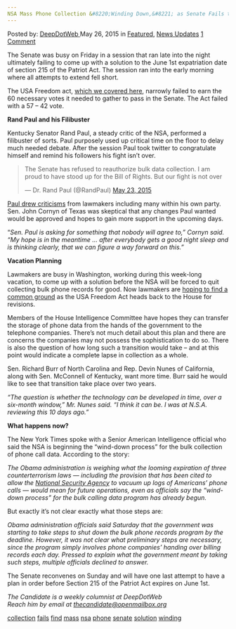 ```yaml
---
NSA Mass Phone Collection &#8220;Winding Down,&#8221; as Senate Fails to Find a Solution"
---
```

<article class="post-listing post-10404 post type-post status-publish format-standard has-post-thumbnail hentry  tag-collection tag-fails tag-find tag-mass tag-nsa tag-phone tag-senate tag-solution tag-winding">
    <div class="post-inner">
        <span>Posted by: <a href="https://www.deepdotweb.com/author/admin/" title="">DeepDotWeb </a></span>
    <span>May 26, 2015</span>
    <span>in <a href="https://www.deepdotweb.com/category/deepdot-news/" rel="category tag">Featured</a>, <a href="https://www.deepdotweb.com/category/news-updates/" rel="category tag">News Updates</a></span>
    <span><a href="https://www.deepdotweb.com/2015/05/26/nsa-mass-phone-collection-winding-down-as-senate-fails-to-find-a-solution/#comments">1 Comment</a></span>
    </p>
    <div class="clear"></div>
    <div class="entry">
    <p>The Senate was busy <span class="aBn" tabindex="0" data-term="goog_1895992815"><span class="aQJ">on Friday</span></span> in a session that ran late into the night ultimately failing to come up with a solution to the <span class="aBn" tabindex="0" data-term="goog_1895992816"><span class="aQJ">June 1st</span></span> expatriation date of section 215 of the Patriot Act. The session ran into the early morning where all attempts to extend fell short.</p>
    <p>The USA Freedom act, <a href="http://www.deepdotweb.com/2015/05/22/patriot-act-extension-dies-senate-ready-to-vote-on-usa-freedom-act/" target="_blank">which we covered here</a>, narrowly failed to earn the 60 necessary votes it needed to gather to pass in the Senate. The Act failed with a 57 – 42 vote.</p>
    <p><strong>Rand Paul and his Filibuster</strong></p>
    <p>Kentucky Senator Rand Paul, a steady critic of the NSA, performed a filibuster of sorts. Paul purposely used up critical time on the floor to delay much needed debate. After the session Paul took twitter to congratulate himself and remind his followers his fight isn&#8217;t over.</p>
    <blockquote class="twitter-tweet" lang="en">
    <p dir="ltr" lang="en">The Senate has refused to reauthorize bulk data collection. I am proud to have stood up for the Bill of Rights. But our fight is not over</p>
    <p>— Dr. Rand Paul (@RandPaul) <a href="https://twitter.com/RandPaul/status/601987411191721984">May 23, 2015</a></p></blockquote>
    <p><script src="//platform.twitter.com/widgets.js" async="" charset="utf-8"></script></p>
    <p><a href="http://www.washingtonpost.com/politics/senate-is-playing-chicken-with-nsa-spy-program-white-house-says/2015/05/22/796e3574-00af-11e5-833c-a2de05b6b2a4_story.html" target="_blank">Paul drew criticisms</a> from lawmakers including many within his own party. Sen. John Cornyn of Texas was skeptical that any changes Paul wanted would be approved and hopes to gain more support in the upcoming days.</p>
    <p>“<em>Sen. Paul is asking for something that nobody will agree to,” Cornyn said. “</em><em>My hope is in the meantime &#8230; after everybody gets a good night sleep and is thinking clearly, that we can figure a way forward on this.”</em></p>
    <p><strong>Vacation Planning</strong></p>
    <p>Lawmakers are busy in Washington, working during this week-long vacation, to come up with a solution before the NSA will be forced to quit collecting bulk phone records for good. Now lawmakers are <a href="http://www.nytimes.com/2015/05/26/us/politics/senate-seeks-nsa-and-phone-data-deal-during-break.html?hp&amp;action=click&amp;pgtype=Homepage&amp;module=first-column-region&amp;region=top-news&amp;WT.nav=top-news&amp;_r=0" target="_blank">hoping to find a common ground</a> as the USA Freedom Act heads back to the House for revisions.</p>
    <p>Members of the House Intelligence Committee have hopes they can transfer the storage of phone data from the hands of the government to the telephone companies. There&#8217;s not much detail about this plan and there are concerns the companies may not possess the sophistication to do so. There is also the question of how long such a transition would take – and at this point would indicate a complete lapse in collection as a whole.</p>
    <p>Sen. Richard Burr of North Carolina and Rep. Devin Nunes of California, along with Sen. McConnell of Kentucky, want more time. Burr said he would like to see that transition take place over two years.</p>
    <p><em>“The question is whether the technology can be developed in time, over a six-month window,” Mr. Nunes said. “I think it can be. I was at N.S.A. reviewing this 10 days ago.”</em></p>
    <p><strong>What happens now?</strong></p>
    <p>The New York Times spoke with a Senior American Intelligence official who said the NSA is beginning the “wind-down process” for the bulk collection of phone call data. According to the story:</p>
    <p><em>The Obama administration is weighing what the looming expiration of three counterterrorism laws — including the provision that has been cited to allow the <a href="http://topics.nytimes.com/top/reference/timestopics/organizations/n/national_security_agency/index.html?inline=nyt-org" target="_blank">National Security Agency</a> to vacuum up logs of Americans’ phone calls — would mean for future operations, even as officials say the “wind-down process” for the bulk calling data program has already begun.</em></p>
    <p>But exactly it&#8217;s not clear exactly what those steps are:</p>
    <p><em>Obama administration officials said <span class="aBn" tabindex="0" data-term="goog_1895992817"><span class="aQJ">Saturday</span></span> that the government was starting to take steps to shut down the bulk phone records program by the deadline. However, it was not clear what preliminary steps are necessary, since the program simply involves phone companies’ handing over billing records each day. Pressed to explain what the government meant by taking such steps, multiple officials declined to answer.</em></p>
    <p>The Senate reconvenes <span class="aBn" tabindex="0" data-term="goog_1895992818"><span class="aQJ">on Sunday</span></span> and will have one last attempt to have a plan in order before Section 215 of the Patriot Act expires on <span class="aBn" tabindex="0" data-term="goog_1895992819"><span class="aQJ">June 1st</span></span>.</p>
    <p><em>The Candidate is a weekly columnist at DeepDotWeb</em><br/>
    <em>Reach him by email at <a href="mailto:thecandidate@openmailbox.org" target="_blank">thecandidate@openmailbox.org</a></em></p>
    </div>
    <a href="https://www.deepdotweb.com/tag/collection/" rel="tag">collection</a> <a href="https://www.deepdotweb.com/tag/fails/" rel="tag">fails</a> <a href="https://www.deepdotweb.com/tag/find/" rel="tag">find</a> <a href="https://www.deepdotweb.com/tag/mass/" rel="tag">mass</a> <a href="https://www.deepdotweb.com/tag/nsa/" rel="tag">nsa</a> <a href="https://www.deepdotweb.com/tag/phone/" rel="tag">phone</a> <a href="https://www.deepdotweb.com/tag/senate/" rel="tag">senate</a> <a href="https://www.deepdotweb.com/tag/solution/" rel="tag">solution</a> <a href="https://www.deepdotweb.com/tag/winding/" rel="tag">winding</a></span> <span style="display:none" class="updated">2015-05-26</span>
    <div style="display:none" class="vcard author" itemprop="author" itemscope itemtype="http://schema.org/Person"><strong class="fn" itemprop="name">
    
